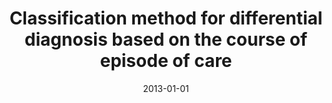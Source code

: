 ---
# Documentation: https://wowchemy.com/docs/managing-content/

title: Classification method for differential diagnosis based on the course of episode
  of care
subtitle: ''
summary: ''
authors:
- Adrian Popiel
- kajdanowicz
- kazienko
- Jean Karl Soler
- Derek Corrigan
- Vasa Curcin
- Roxana Danger Mercaderes
- Brendan Delaney
tags: []
categories: []
date: '2013-01-01'
lastmod: 2022-10-07T05:15:19Z
featured: false
draft: false

# Featured image
# To use, add an image named `featured.jpg/png` to your page's folder.
# Focal points: Smart, Center, TopLeft, Top, TopRight, Left, Right, BottomLeft, Bottom, BottomRight.
image:
  caption: ''
  focal_point: ''
  preview_only: false

# Projects (optional).
#   Associate this post with one or more of your projects.
#   Simply enter your project's folder or file name without extension.
#   E.g. `projects = ["internal-project"]` references `content/project/deep-learning/index.md`.
#   Otherwise, set `projects = []`.
projects: []
publishDate: '2022-10-07T05:15:18.321656Z'
publication_types:
- '1'
abstract: ''
publication: '*Hybrid artificial intelligent systems : 8th international conference,
  HAIS 2013, Salamanca, Spain, September, 11-13, 2013 : proceedings*'
doi: 10.1007/978-3-642-40846-5_12
---